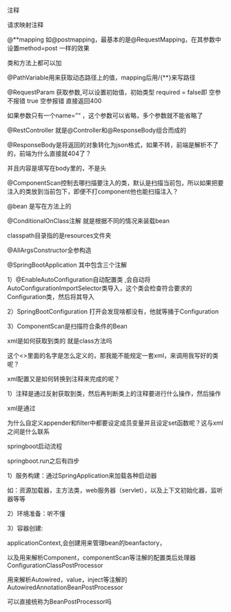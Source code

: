 注释

请求映射注释

@**mapping 如@postmapping，最基本的是@RequestMapping，在其参数中设置method=post 一样的效果

类和方法上都可以加

@PathVariable用来获取动态路径上的值，mapping后用/{**}来写路径

@RequestParam 获取参数,可以设置初始值，初始类型 required = false即 空参不报错 true 空参报错 直接返回400

如果参数只有一个name=”“ ，这个参数可以省略，多个参数就不能省略了

@RestController 就是@Controller和@ResponseBody组合而成的

@ResponseBody是将返回的对象转化为json格式，如果不转，前端是解析不了的，前端为什么直接就404了？

并且内容是填写在body里的，不是头

@ComponentScan控制去哪扫描要注入的类，默认是扫描当前包，所以如果把要注入的类放到当前包下，即便不打component他也能扫描注入？

@bean 是写在方法上的

@ConditionalOnClass注解 就是根据不同的情况来装载bean

classpath目录指的是resources文件夹

@AllArgsConstructor全参构造

@SpringBootApplication 其中包含三个注解

1）@EnableAutoConfiguration自动配置类 ,会自动将AutoConfigurationImportSelector类导入，这个类会检查符合要求的Configuration类，然后将其导入

2）SpringBootConfiguration 打开会发现啥都没有，他就等捅于Configuration

3）ComponentScan是扫描符合条件的Bean

xml是如何获取到类的 就是class方法吗

这个<>里面的名字是怎么定义的，那我能不能规定一套xml，来调用我写好的类呢？

xml配置又是如何转换到注释来完成的呢？

1）注释是通过反射获取到类，然后再判断类上的注释要进行什么操作，然后操作

xml是通过

为什么自定义appender和filter中都要设定成员变量并且设定set函数呢？这与xml之间是什么联系

springboot启动流程

springboot.run之后有四步

1）服务构建：通过SpringApplication来加载各种启动器

如：资源加载器，主方法类，web服务器（servlet），以及上下文初始化器，监听器等等

2）环境准备：听不懂

3）容器创建:

applicationContext,会创建用来管理bean的beanfactory，

以及用来解析Component，componentScan等注解的配置类后处理器ConfigurationClassPostProcessor

用来解析Autowired，value，inject等注解的 AutowiredAnnotationBeanPostProcessor

可以直接统称为BeanPostProcessor吗